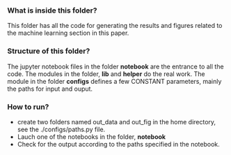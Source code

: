 ### What is inside this folder?
This folder has all the code for generating the results and figures related to the machine learning section in this paper.

### Structure of this folder?
The jupyter notebook files in the folder **notebook** are the entrance to all the code. The modules in the folder, **lib** and **helper** do the real work. The module in the folder **configs** defines a few CONSTANT parameters, mainly the paths for input and ouput.

### How to run?
* create two folders named out_data and out_fig in the home directory, see the ./configs/paths.py file.
* Lauch one of the notebooks in the folder, **notebook**
* Check for the output according to the paths specified in the notebook.



